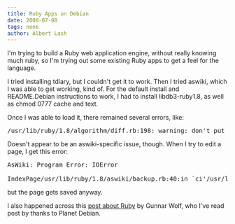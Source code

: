 ```yaml
---
title: Ruby Apps on Debian
date: 2008-07-08
tags: none
author: Albert Lash
---
```

I'm trying to build a Ruby web application engine, without really knowing much ruby, so I'm trying out some existing Ruby apps to get a feel for the language.

I tried installing tdiary, but I couldn't get it to work. Then I tried aswiki, which I was able to get working, kind of. For the default install and README.Debian instructions to work, I had to install libdb3-ruby1.8, as well as chmod 0777 cache and text.

Once I was able to load it, there remained several errors, like:

<pre>/usr/lib/ruby/1.8/algorithm/diff.rb:198: warning: don't put space before argument parentheses</pre>

Doesn't appear to be an aswiki-specific issue, though. When I try to edit a page, I get this error:

<pre>
AsWiki: Program Error: IOError

IndexPage/usr/lib/ruby/1.8/aswiki/backup.rb:40:in `ci'/usr/lib/ruby/1.8/aswiki/repository.rb:31:in `save'/usr/lib/ruby/1.8/aswiki/handler.rb:155:in `initialize'/var/www/public/aswiki/aswiki.cgi:43:in `new'/var/www/public/aswiki/aswiki.cgi:43</pre>

but the page gets saved anyway.

I also happened across this <a href="http://gwolf.org/node/1740">post about Ruby</a> by Gunnar Wolf, who I've read post by thanks to Planet Debian.

